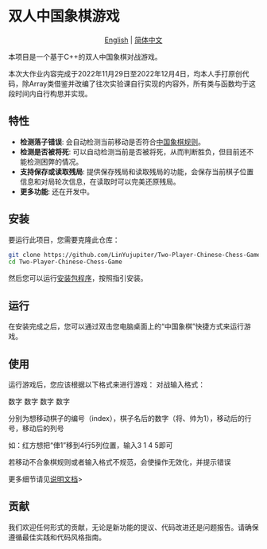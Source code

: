 # 双人中国象棋游戏
<p align="center">
  <a href="./README_en.md">English</a> |
  <a href="./README.md">简体中文</a>
</p>


本项目是一个基于C++的双人中国象棋对战游戏。

本次大作业内容完成于2022年11月29日至2022年12月4日，均本人手打原创代码，除Array类借鉴并改编了往次实验课自行实现的内容外，所有类与函数均于这段时间内自行构思并实现。

## 特性

- **检测落子错误**: 会自动检测当前移动是否符合<a href="./中国象棋/rule.txt">中国象棋规则</a>。
- **检测是否被将死**: 可以自动检测当前是否被将死，从而判断胜负，但目前还不能检测困弊的情况。
- **支持保存或读取残局**: 提供保存残局和读取残局的功能，会保存当前棋子位置信息和对局轮次信息，在读取时可以完美还原残局。
- **更多功能**: 还在开发中。

## 安装

要运行此项目，您需要克隆此仓库：

```bash
git clone https://github.com/LinYujupiter/Two-Player-Chinese-Chess-Game.git
cd Two-Player-Chinese-Chess-Game
```
然后您可以运行<a href="./中国象棋/chess.msi">安装包程序</a>，按照指引安装。

## 运行

在安装完成之后，您可以通过双击您电脑桌面上的“中国象棋”快捷方式来运行游戏。

## 使用

运行游戏后，您应该根据以下格式来进行游戏：
对战输入格式：

数字 数字 数字 数字

分别为想移动棋子的编号（index），棋子名后的数字（将、帅为1），移动后的行号，移动后的列号

如：红方想把“俥1”移到4行5列位置，输入3 1 4 5即可

若移动不合象棋规则或者输入格式不规范，会使操作无效化，并提示错误

更多细节请见<a href="./中国象棋/read me！！！.txt">说明文档</a>>

## 贡献

我们欢迎任何形式的贡献，无论是新功能的提议、代码改进还是问题报告。请确保遵循最佳实践和代码风格指南。
